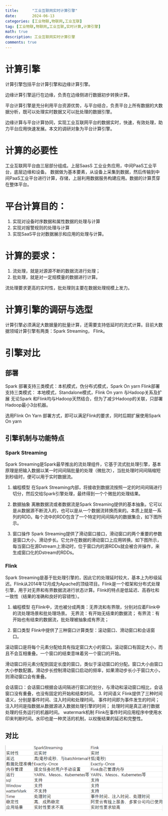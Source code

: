 ```yaml
---
title:      "工业互联网实时计算引擎"
date:       2024-06-13
categories: [工业物联,物联网,工业互联]
tag: [工业物联,物联网,工业互联,实时计算,计算引擎]
math: true
description: 工业互联网实时计算引擎
comments: true
---
```


# 计算引擎
计算引擎包括平台计算引擎和边缘计算引擎。

边缘计算引擎运行在边缘，负责在边缘侧进行数据初步转换计算。

平台计算引擎是充分利用平台资源优势，与平台结合，负责平台上所有数据的大数据分析，既可以处理实时数据又可以批处理的数据引擎。

边缘计算与平台计算协同，实现工业互联网平台的数据实时，快速，有效处理，助力平台应用快速发展。本文的调研对象为平台计算引擎。
# 计算的必要性
工业互联网平台由三层部分组成。上层SaasS 工业业务应用，中间PaaS工业平台，底层边缘和设备。
数据做为基本要素，从设备上采集到数据，然后传输到中间PaaS工业平台进行计算，存储，上层利用数据服务构建应用。数据的计算贯穿在整体平台。

# 平台计算目的：
  1. 实现对设备时序数据和属性数据的处理与计算
  2. 实现对报警规则的处理与计算
  3. 实现SaaS平台对数据展示和应用的处理与计算。

# 计算的要求：
  1. 流处理，就是对源源不断的数据流进行处理；
  2. 批处理，就是对一定规模量的数据进行计算。

  流处理要求更高的实时性，批处理则主要在数据处理规模上发力。
# 计算引擎的调研与选型
  计算引擎必须满足大数据量的批量计算，还需要支持低延时的流式计算。目前大数据领域计算引擎有两类：Spark Streaming， Flink。

# 引擎对比
## 部署
Spark 部署支持三类模式：本机模式，伪分布式模式，Spark On yarn
Flink部署支持三类模式： 本地模式，Standalone模式，Flink On yarn
与Hadoop关系及扩展
无论Spark 和Flink均与Hadoop天然结合，但为了减少Hadoop的关联，只部署Hadoop最小3台机器。

选用Flink On Yarn 部署方式，即可以满足Flink的要求，同时后期扩展使用Spark On yarn

## 引擎机制与功能特点
### Spark Streaming
Spark Streaming是Spark最早推出的流处理组件，它基于流式批处理引擎，基本原理是把输入数据以某一时间间隔批量的处理（微批次），当批处理时间间隔缩短到秒级时，便可以用于实时数据流。
1. 编程模型
在Spark Streaming内部，将接收到数据流按照一定的时间间隔进行切分，然后交给Spark引擎处理，最终得到一个个微批的处理结果。
 
2. 数据抽象
离散数据流或者数据流是Spark Streaming提供的基本抽象。它可以是从数据源不断流入的，也可以是从一个数据流转换而来的。本质上就是一系列的RDD。每个流中的RDD包含了一个特定时间间隔内的数据集合，如下图所示。
 
3. 窗口操作
Spark Streaming提供了滑动窗口接口，滑动窗口的两个重要的参数是窗口大小，滑动步长。它允许在数据的滑动窗口上应用转换。如下图所示，每当窗口在源Dstream上滑动时，位于窗口内的源RDDs就会被合并操作，来生成窗口化的Dstream的RDDs。
 
### Flink
Spark Streaming是基于批处理引擎的，因此它的处理延时较大，基本上为秒级延迟。Flink从2014年12月成为Apache的顶级项目。Flink是一个框架和分布式处理引擎，用于对无界和有界数据流进行状态计算。Flink的特点是低延迟、高吞吐和一致性（结果的准确和良好的容错性）。
1. 编程模型
在Flink中，流也被分成两类：无界流和有界限，分别对应着Flink中的流处理场景和批处理场景。
无界流：有开始无结束的数据流；
有界流：有开始也有结束的数据流，批处理被抽象成有界流；
  
2. 窗口类型
Flink中提供了三种窗口计算类型：滚动窗口、滑动窗口和会话窗口。
 
滚动窗口是将每个元素分配给具有指定窗口大小的窗口。滚动窗口有固定大小，而且不会互相重叠。一个窗口的结束意味着另一个窗口的开始。
 
滑动窗口将元素分配到固定长度的窗口，类似于滚动窗口的分配。窗口大小由窗口大小参数配置。滑动步长控制滑动窗口启动的频率，如果滑动步长小于窗口大小，则滑动窗口会有重叠。
 
会话窗口：会话窗口根据会话间隔进行窗口的划分，与滑动和滚动窗口相比，会话窗口没有重叠，也没有固定的开始和结束时间。
3. 时间语义
Flink提供了三种时间语义，分别是事件时间、注入时间和处理时间。
事件时间即为事件发生的时间； 
注入时间是指数据从数据源进入数据处理引擎的时间；
处理时间是真正进行数据处理的任务运行的机器时间。
watermark机制
Flink在事件时间应用程序中使用水印来判断时间。水印也是一种灵活的机制，以权衡结果的延迟和完整性。
## 对比
 
![双比](/assets/img/iiot/compute/vs.png)
